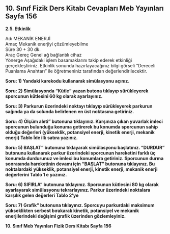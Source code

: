 ## 10. Sınıf Fizik Ders Kitabı Cevapları Meb Yayınları Sayfa 156

**2.5. Etkinlik**

Adı MEKANİK ENERJİ  
 Amaç Mekanik enerjiyi çözümleyebilme  
 Süre 30 + 30 dk.  
 Araç Gereç Genel ağ bağlantılı cihaz  
 Yönerge Aşağıdaki işlem basamaklarını takip ederek etkinliği gerçekleştiriniz. Etkinlik sonunda hazırlayacağınız bilgi görseli “Dereceli Puanlama Anahtarı” ile öğretmeniniz tarafından değerlendirilecektir.

**Soru: 1) Yandaki karekodu kullanarak simülasyonu açınız.**

**Soru: 2) Simülasyonda “Kütle” yazan butona tıklayıp sürükleyerek sporcunun kütlesini 60 kg olarak ayarlayınız.**

**Soru: 3) Parkurun üzerindeki noktayı tıklayıp sürükleyerek parkurun sağında ya da solunda belirlenen en üst noktasına getiriniz.**

**Soru: 4) Ölçüm aleti” butonuna tıklayınız. Karşınıza çıkan yuvarlak imleci sporcunun bulunduğu konuma getirerek bu konumda sporcunun sahip olduğu değerleri (yükseklik, potansiyel enerji, kinetik enerji, mekanik enerji) Tablo İde ilk satıra yazınız.**

**Soru: 5) BAŞLAT” butonuna tıklayarak simülasyonu başlatınız. “DURDUR” butonunu kullanarak parkur üzerindeki sporcunun hareketini farklı üç konumda durdurunuz ve imleci bu konumlara getiriniz. Sporcunun durma sonrasında hareketinin devamı için “BAŞLAT” butonuna tıklayınız. Bu noktalardaki yükseklik, potansiyel enerji, kinetik enerji, mekanik enerji değerlerini Tablo 1 e yazınız.**

**Soru: 6) SIFIRLA” butonuna tıklayınız. Sporcunun kütlesini 80 kg olarak ayarlayarak simülasyonu tekrarlayınız. Parkur üzerindeki noktalara karşılık gelen değerleri Tablo 2’ye**

**Soru: 7) Grafik” butonuna tıklayınız. Sporcuyu parkurdaki maksimum yükseklikten serbest bırakarak kinetik, potansiyel ve mekanik enerjilerindeki değişimi grafik üzerinden gözlemleyiniz.**

**10. Sınıf Meb Yayınları Fizik Ders Kitabı Sayfa 156**